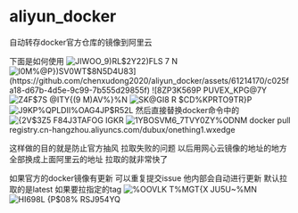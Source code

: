 # aliyun_docker
自动转存docker官方仓库的镜像到阿里云


下面是如何使用
![JIWOO_9)RL$2Y22)FLS 7 N](https://github.com/chenxudong2020/aliyun_docker/assets/61214170/c19be5af-c558-4ab1-9e07-7e6070ea0149)
![I0M%@P`})SV0WT$8N5D4U83](https://github.com/chenxudong2020/aliyun_docker/assets/61214170/c025fa18-d67b-4d5e-9c99-7b555d29855f)
![8ZP3K569P PU`VEX_KPG@7Y](https://github.com/chenxudong2020/aliyun_docker/assets/61214170/7b0fa5e2-e783-4775-9308-4a3998984c7f)
![Z4F$7S @ITY{(9 M)AV%}%N](https://github.com/chenxudong2020/aliyun_docker/assets/61214170/f6bc9dd1-eac7-4bb2-bdd5-fbd6e5566568)
![SK@GI8 R $CD%KPRTO9TR}P](https://github.com/chenxudong2020/aliyun_docker/assets/61214170/a20e3828-b455-44d1-b80a-f39f6436bc8d)
![J9KP%QPLDII%OAG4JP$R52L](https://github.com/chenxudong2020/aliyun_docker/assets/61214170/87e6d0c6-bcd7-4126-a233-6940275fb833)
然后直接替换docker命令中的
![{2V$3Z5 F84J3TAFOG IGKR](https://github.com/chenxudong2020/aliyun_docker/assets/61214170/c1ec0908-6b4b-416b-a1f0-a887600d3811)
![1YBOSVM6_7T`VY0ZY`%ODNM](https://github.com/chenxudong2020/aliyun_docker/assets/61214170/629f6c74-1879-4a2c-add4-971fbcd03d63)
docker pull registry.cn-hangzhou.aliyuncs.com/dubux/onething1.wxedge


这样做的目的就是防止官方抽风 拉取失败的问题 以后用网心云镜像的地址的地方全部换成上面阿里云的地址 拉取的就非常快了

如果官方的docker镜像有更新 可以重复提交issue  他内部会自动进行更新
默认拉取的是latest
如果要拉指定的tag
![%OOVLK T%MGT{X JU5U~%MN](https://github.com/chenxudong2020/aliyun_docker/assets/61214170/cee457ac-2bf6-498a-b0d1-f440e7714a0b)
![HI698L {P$08% RSJ954YQ](https://github.com/chenxudong2020/aliyun_docker/assets/61214170/117d4d0b-ea60-42af-8cd8-968eb721e4ff)
